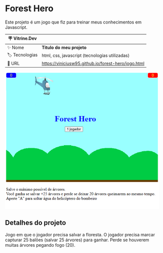 # Forest Hero

Este projeto é um jogo que fiz para treinar meus conhecimentos em Javascript.

| :placard: Vitrine.Dev |     |
| -------------  | --- |
| :sparkles: Nome        | **Titulo do meu projeto**
| :label: Tecnologias | html, css, javascript (tecnologias utilizadas)
| :rocket: URL         | https://viniciusw95.github.io/forest-hero/jogo.html

<!-- Inserir imagem com a #vitrinedev ao final do link -->
![](https://raw.githubusercontent.com/viniciusw95/viniciusw95.github.io/main/forest-hero/capa.png#vitrinedev)

## Detalhes do projeto

Jogo em que o jogador precisa salvar a floresta. O jogador precisa marcar capturar 25 balões (salvar 25 árvores) para ganhar. Perde se houverem muitas árvores pegando fogo (20).

